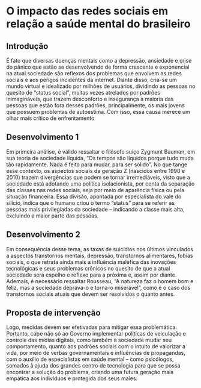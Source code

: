 # O impacto das redes sociais em relação a saúde mental do brasileiro

## Introdução

É fato que diversas doenças mentais como a depressão, ansiedade e crise do pânico que estão se desenvolvendo de forma crescente e exponencial na atual sociedade são reflexos dos problemas que envolvem as redes sociais e aos perigos incidentes da internet. Diante disso, cria-se um mundo virtual e idealizado por milhões de usuários, dividindo as pessoas no quesito de “status social”, muitas vezes atrelados por padrões inimagináveis, que trazem desconforto e insegurança a maioria das pessoas que estão fora desses padrões, principalmente, os mais jovens que possuem problemas de autoestima. Com isso, essa causa merece um olhar mais crítico de enfrentamento

## Desenvolvimento 1

Em primeira análise, é válido ressaltar o filósofo suíço Zygmunt Bauman, em sua teoria de sociedade líquida, “Os tempos são líquidos porque tudo muda tão rapidamente. Nada é feito para mudar, para ser sólido”. No que tange esse contexto, os aspectos sociais da geração Z (nascidos entre 1990 e 2010) trazem divergências que podem se tornar irremediáveis, visto que a sociedade está adotando uma política isolacionista, por conta da separação das classes nas redes sociais, seja por meio de aparência física ou pela situação financeira. Essa divisão, apontada por especialista do vale do silício, indica que o humano criou o termo “status” para se referir as pessoas mais privilegiadas da sociedade – indicando a classe mais alta, excluindo a maior parte das pessoas.

## Desenvolvimento 2

Em consequência desse tema, as taxas de suicídios nos últimos vinculados a aspectos transtornos mentais, depressão, transtornos alimentares, fobias sociais, o que retrata ainda mais a influência maléfica das inovações tecnológicas e seus problemas crônicos no quesito de que a atual sociedade será espelho e reflexo para a próxima e, assim por diante. Ademais, é necessário ressaltar Rousseau, “A natureza faz o homem bom e feliz, mas a sociedade deprava-o e torna-o miserável”, como é o caso dos transtornos sociais atuais que devem ser resolvidos o quanto antes.

## Proposta de intervenção

Logo, medidas devem ser efetivadas para mitigar essa problemática. Portanto, cabe não só ao Governo implementar políticas de veiculação e controle das mídias digitais, como também à sociedade mudar seu comportamento, quanto aos padrões sociais com o intuito de valorizar a vida, por meio de verbas governamentais e influências de propagandas, com o auxílio de especialistas em saúde mental – como psicólogos, somados à ajuda dos grandes centro de tecnologia para que se possa encontrar a solução do problema, criando uma futura geração mais empática aos indivíduos e protegida dos seus males.

